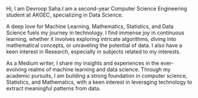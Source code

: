 Hi, I am Devroop Saha.I am a second-year Computer Science Engineering student at AKGEC, specializing in Data Science. 

A deep love for Machine Learning, Mathematics, Statistics, and Data Science fuels my journey in technology. I find immense joy in continuous learning, whether it involves exploring intricate algorithms, diving into mathematical concepts, or unraveling the potential of data. I also have a keen interest in Research, especially in subjects related to my interests.

As a Medium writer, I share my insights and experiences in the ever-evolving realms of machine learning and data science. Through my academic pursuits, I am building a strong foundation in computer science, Statistics, and Mathematics, with a keen interest in leveraging technology to extract meaningful patterns from data. 

